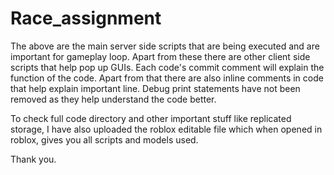 # Race_assignment
The above are the main server side scripts that are being executed and are important for gameplay loop.
Apart from these there are other client side scripts that help pop up GUIs. 
Each code's commit comment will explain the function of the code. Apart from that there are also inline comments in code that help explain important line.
Debug print statements have not been removed as they help understand the code better.

To check full code directory and other important stuff like replicated storage, I have also uploaded the roblox editable file which when opened in roblox, gives you all scripts and models used.

Thank you.
